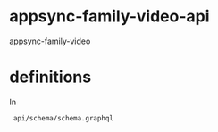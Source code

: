 # appsync-family-video-api

appsync-family-video

# definitions

In

```
 api/schema/schema.graphql
```
